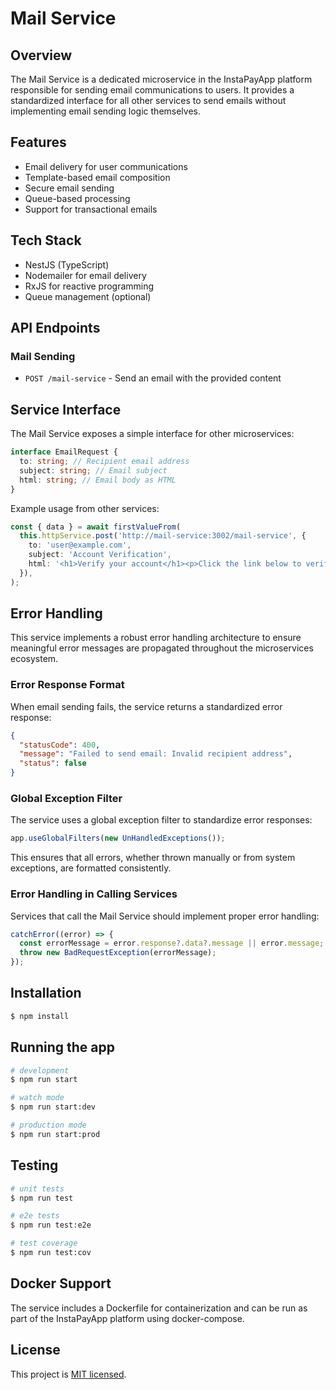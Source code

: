 # Mail Service

## Overview

The Mail Service is a dedicated microservice in the InstaPayApp platform responsible for sending email communications to users. It provides a standardized interface for all other services to send emails without implementing email sending logic themselves.

## Features

- Email delivery for user communications
- Template-based email composition
- Secure email sending
- Queue-based processing
- Support for transactional emails

## Tech Stack

- NestJS (TypeScript)
- Nodemailer for email delivery
- RxJS for reactive programming
- Queue management (optional)

## API Endpoints

### Mail Sending

- `POST /mail-service` - Send an email with the provided content

## Service Interface

The Mail Service exposes a simple interface for other microservices:

```typescript
interface EmailRequest {
  to: string; // Recipient email address
  subject: string; // Email subject
  html: string; // Email body as HTML
}
```

Example usage from other services:

```typescript
const { data } = await firstValueFrom(
  this.httpService.post('http://mail-service:3002/mail-service', {
    to: 'user@example.com',
    subject: 'Account Verification',
    html: '<h1>Verify your account</h1><p>Click the link below to verify...</p>',
  }),
);
```

## Error Handling

This service implements a robust error handling architecture to ensure meaningful error messages are propagated throughout the microservices ecosystem.

### Error Response Format

When email sending fails, the service returns a standardized error response:

```json
{
  "statusCode": 400,
  "message": "Failed to send email: Invalid recipient address",
  "status": false
}
```

### Global Exception Filter

The service uses a global exception filter to standardize error responses:

```typescript
app.useGlobalFilters(new UnHandledExceptions());
```

This ensures that all errors, whether thrown manually or from system exceptions, are formatted consistently.

### Error Handling in Calling Services

Services that call the Mail Service should implement proper error handling:

```typescript
catchError((error) => {
  const errorMessage = error.response?.data?.message || error.message;
  throw new BadRequestException(errorMessage);
});
```

## Installation

```bash
$ npm install
```

## Running the app

```bash
# development
$ npm run start

# watch mode
$ npm run start:dev

# production mode
$ npm run start:prod
```

## Testing

```bash
# unit tests
$ npm run test

# e2e tests
$ npm run test:e2e

# test coverage
$ npm run test:cov
```

## Docker Support

The service includes a Dockerfile for containerization and can be run as part of the InstaPayApp platform using docker-compose.

## License

This project is [MIT licensed](LICENSE).
